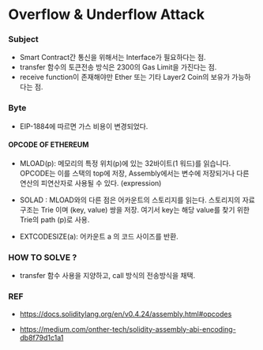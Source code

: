 # Overflow & Underflow Attack

### Subject
- Smart Contract간 통신을 위해서는 Interface가 필요하다는 점.
- transfer 함수의 토큰전송 방식은 2300의 Gas Limit을 가진다는 점.
- receive function이 존재해야만 Ether 또는 기타 Layer2 Coin의 보유가 가능하다는 점. 

### Byte
- EIP-1884에 따르면 가스 비용이 변경되었다.

#### OPCODE OF ETHEREUM

- MLOAD(p): 메모리의 특정 위치(p)에 있는 32바이트(1 워드)를 읽습니다. OPCODE는 이를 스택의 top에 저장, Assembly에서는 변수에 저장되거나 다른 연산의 피연산자로 사용될 수 있다. (expression)

- SOLAD : MLOAD와의 다른 점은 어카운트의 스토리지를 읽는다. 스토리지의 자료구조는 Trie 이며 (key, value) 쌍을 저장. 여기서 key는 해당 value를 찾기 위한 Trie의 path (p)로 사용.

- EXTCODESIZE(a): 어카운트 a 의 코드 사이즈를 반환. 



### HOW TO SOLVE ?
- transfer 함수 사용을 지양하고, call 방식의 전송방식을 채택.


### REF
- https://docs.soliditylang.org/en/v0.4.24/assembly.html#opcodes

- https://medium.com/onther-tech/solidity-assembly-abi-encoding-db8f79d1c1a1